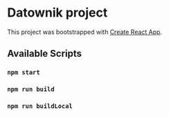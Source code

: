 # Datownik project

This project was bootstrapped with [Create React App](https://github.com/facebook/create-react-app).

## Available Scripts

### `npm start`

### `npm run build`

### `npm run buildLocal`
